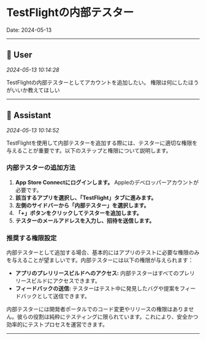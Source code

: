# TestFlightの内部テスター

Date: 2024-05-13

---

## 👤 User
*2024-05-13 10:14:28*

TestFlightの内部テスターとしてアカウントを追加したい。
権限は何にしたほうがいいか教えてほしい

---

## 🤖 Assistant
*2024-05-13 10:14:52*

TestFlightを使用して内部テスターを追加する際には、テスターに適切な権限を与えることが重要です。以下のステップと権限について説明します。

### 内部テスターの追加方法
1. **App Store Connectにログインします。** Appleのデベロッパーアカウントが必要です。
2. **該当するアプリを選択し、「TestFlight」タブに進みます。**
3. **左側のサイドバーから「内部テスター」を選択します。**
4. **「+」ボタンをクリックしてテスターを追加します。**
5. **テスターのメールアドレスを入力し、招待を送信します。**

### 推奨する権限設定
内部テスターとして追加する場合、基本的にはアプリのテストに必要な権限のみを与えることが望ましいです。内部テスターには以下の権限が与えられます：

- **アプリのプレリリースビルドへのアクセス:** 内部テスターはすべてのプレリリースビルドにアクセスできます。
- **フィードバックの送信:** テスターはテスト中に発見したバグや提案をフィードバックとして送信できます。

内部テスターには開発者ポータルでのコード変更やリリースの権限はありません。彼らの役割は純粋にテスティングに限られています。これにより、安全かつ効率的にテストプロセスを運営できます。

---
